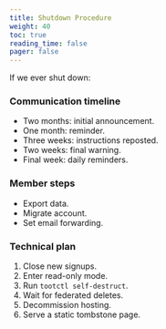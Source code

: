 ```yaml
---
title: Shutdown Procedure
weight: 40
toc: true
reading_time: false
pager: false
---
```


If we ever shut down:

### Communication timeline

- Two months: initial announcement.
- One month: reminder.
- Three weeks: instructions reposted.
- Two weeks: final warning.
- Final week: daily reminders.

### Member steps

- Export data.
- Migrate account.
- Set email forwarding.

### Technical plan

1. Close new signups.
2. Enter read-only mode.
3. Run `tootctl self-destruct`.
4. Wait for federated deletes.
5. Decommission hosting.
6. Serve a static tombstone page.

